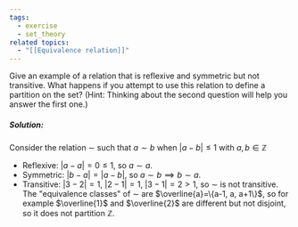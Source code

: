 ```yaml
---
tags:
  - exercise
  - set_theory
related topics:
  - "[[Equivalence relation]]"
---
```

Give an example of a relation that is reflexive and symmetric but not transitive. What happens if you attempt to use this relation to define a partition on the set? (Hint: Thinking about the second question will help you answer the first one.)
##### Solution:
Consider the relation $\sim$ such that $a\sim b$ when $|a-b|\leq 1$ with $a,b\in\mathbb{Z}$
- Reflexive:
	$|a-a|=0\leq 1$, so $a\sim a$.
- Symmetric:
	$|b-a|=|a-b|$, so $a\sim b \implies b\sim a$.
- Transitive:
	$|3-2|=1$, $|2-1|=1$, $|3-1|=2 > 1$, so $\sim$ is not transitive.
The "equivalence classes" of $\sim$ are $\overline{a}=\{a-1, a, a+1\}$, so for example $\overline{1}$ and $\overline{2}$ are different but not disjoint, so it does not partition $\mathbb{Z}$.
